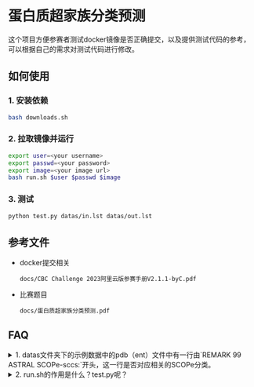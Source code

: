 # 蛋白质超家族分类预测

这个项目方便参赛者测试docker镜像是否正确提交，以及提供测试代码的参考，可以根据自己的需求对测试代码进行修改。

## 如何使用

### 1. 安装依赖

```bash
bash downloads.sh
```

### 2. 拉取镜像并运行

```bash
export user=<your username>
export passwd=<your password>
export image=<your image url>
bash run.sh $user $passwd $image
```

### 3. 测试

```bash
python test.py datas/in.lst datas/out.lst
```

## 参考文件

- docker提交相关

    `docs/CBC Challenge 2023阿里云版参赛手册V2.1.1-byC.pdf`

- 比赛题目

    `docs/蛋白质超家族分类预测.pdf`


## FAQ

<details>
<summary>
1. datas文件夹下的示例数据中的pdb（ent）文件中有一行由`REMARK  99 ASTRAL SCOPe-sccs:`开头，这一行是否对应相关的SCOPe分类。
</summary>
是的，为了方便演示，我们在本仓库的测试文件中是含有对应的SCOPe信息的。在最终的比赛测评部分，不会包含相关的信息。
</details>


<details>
<summary>
2. run.sh的作用是什么？test.py呢？
</summary>
run.sh的作用是：

    1. 登录对应的docker hub，使得第2步的pull镜像部分时相关的权限
    2. 拉取(pull)阿里云docker hub的镜像到本地
    3. 运行拉取到本地的docker镜像
        * `--gpus all`: 的作用是传入所有的GPU，在实际测试时数量目前未知，因为可能会根据测评压力调整
        * `--rm`: 在docker镜像运行后删除对应的container
        * `-v `pwd`/datas:/mounted_path`: 将当前目录的datas文件映射到docker内部的 `/mounted_path`目录
        * `$3 bash run.sh /mounted_path/in.lst`:  `$3`为docker image name，运行image工作目录下的run.sh(**注意：**该run.sh由选手提供，并非本文件，需要接受一个参数——pdb的list文件)
        * `> datas/out.lst`: 将输出重定向到 datas/out.lst文件中，用于之后的测评


test.py 通过TM-align方法，计算并对比了输入蛋白质和目标超级家族中所有代表蛋白质的结构相似性，输出每个蛋白质的最高分数和平均分数。

> 代表蛋白质的定义以及相关文件可以参考比赛题目文档：docs/蛋白质超家族分类预测.pdf 
</details>

